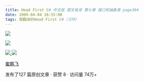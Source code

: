 ```yaml
---
title: Head First C# 中文版 图文皆译 第七章 接口和抽象类 page304
date: 2009-04-04 16:55:00
tags: 我翻译的Head First C#（习作）
---
```

![](https://p-blog.csdn.net/images/p_blog_csdn_net/cuipengfei1/EntryImages/20090404/2009-04-04_16-39-17.jpg)

![](https://p-blog.csdn.net/images/p_blog_csdn_net/cuipengfei1/EntryImages/20090404/2009-04-04_16-46-03.jpg)



[ ![](https://profile.csdnimg.cn/5/2/5/3_cuipengfei1)
![](https://g.csdnimg.cn/static/user-reg-year/1x/11.png)
](https://blog.csdn.net/cuipengfei1)

[ 崔鹏飞 ](https://blog.csdn.net/cuipengfei1)

发布了127 篇原创文章  ·  获赞 8  ·  访问量 74万+

